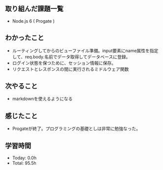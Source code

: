 ## 取り組んだ課題一覧
- Node.js 6 ( Progate )
## わかったこと
- ルーティングしてからのビューファイル準備。input要素にname属性を指定して、req.body.名前でデータ取得してデータベースに登録。
- ログイン状態を保つために、セッション情報に保存。
- リクエストとレスポンスの間に実行されるミドルウェア関数
## 次やること
- markdownを使えるようになる
## 感じたこと
- Progateが終了。プログラミングの基礎としは非常に勉強なった。
## 学習時間
- Today: 0.0h
- Total: 95.5h
